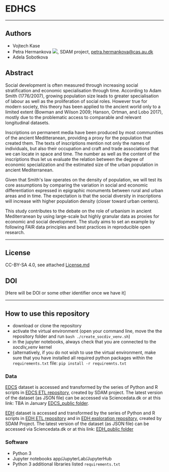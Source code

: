 # EDHCS

---
## Authors
* Vojtech Kase
* Petra Hermankova [![](https://orcid.org/sites/default/files/images/orcid_16x16.png)](https://orcid.org/0000-0002-6349-0540), SDAM project, petra.hermankova@cas.au.dk
* Adela Sobotkova

## Abstract
Social development is often measured through increasing social stratification and economic specialisation through time. According to Adam Smith (1776/2007), growing population size leads to greater specialisation of labour as well as the proliferation of social roles. However true for modern society, this theory has been applied to the ancient world only to a limited extent (Bowman and Wilson 2009; Hanson, Ortman, and Lobo 2017), mostly due to the problematic access to comparable and relevant longitudinal datasets.

Inscriptions on permanent media have been produced by most communities of the ancient Meditteranean, providing a proxy for the population that created them. The texts of inscriptions mention not only the names of individuals, but also their occupation and craft and trade associations that we can locate in space and time. The number as well as the content of the inscriptions thus let us evaluate the relation between the degree of economic specialization and the estimated size of the urban population in ancient Mediterranean. 

Given that Smith's law operates on the density of population, we will test its core assumptions by comparing the variation in social and economic differentiation expressed in epigraphic monuments between rural and urban areas and in time. The expectation is that the social diversity in inscriptions will increase with higher population density (closer toward urban centers). 

This study contributes to the debate on the role of urbanism in ancient Mediterranean by using large-scale but highly granular data as proxies for economic and social development. The study aims to set an example by following FAIR data principles and best practices in reproducible open research.

---

## License
CC-BY-SA 4.0, see attached [License.md](https://github.com/sdam-au/EDCS_ETL/blob/master/LICENSE.md)

## DOI
[Here will be DOI or some other identifier once we have it]


---
## How to use this repository

* download or clone the repository
* activate the virtual environment (open your command line, move the the repository folder and run `bash ./create_socdiv_venv.sh`)
* in the jupyter notebooks, always check that you are connected to the *socdiv_venv* kernel
* (alternatively, if you do not wish to use the virtual environment, make sure that you have installed all required python packages within the `requirements.txt` file: `pip install -r requiremnts.txt`

### Data
[EDCS](http://www.manfredclauss.de/) dataset is accessed and transformed by the series of Python and R scripts in [EDCS ETL repository](https://github.com/sdam-au/EDCS_ETL), created by SDAM project. The latest version of the dataset (as JSON file) can be accessed via Sciencedata.dk or at this link: TBA in January [EDCS_public folder](https://sciencedata.dk/shared/1f5f56d09903fe259c0906add8b3a55e). 

[EDH]() dataset is accessed and transformed by the series of Python and R scripts in [EDH ETL repository](https://github.com/sdam-au/EDH_ETL) and in [EDH exploration repository](https://github.com/sdam-au/EDH_exploration), created by SDAM Project. The latest version of the dataset (as JSON file) can be accessed via Sciencedata.dk or at this link: [EDH_public folder](https://sciencedata.dk/shared/b6b6afdb969d378b70929e86e58ad975)

### Software
* Python 3
* Jupyter notebooks app/JupyterLab/JupyterHub
* Python 3 additional libraries listed `requirements.txt`


